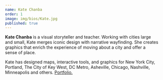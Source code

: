 ```yaml
---
name: Kate Chanba
order: 1
image: img/bios/Kate.jpg
published: true
---
```


**Kate Chanba** is a visual storyteller and teacher. Working with cities large and small, Kate merges iconic design with narrative wayfinding. She creates graphics that enrich the experience of moving about a city and offer a sense of place.

Kate has designed maps, interactive tools, and graphics for New York City, Portland, The City of Key West, DC Metro, Asheville, Chicago, Nashville, Minneapolis and others. [Portfolio.](https://kchanba.com/)